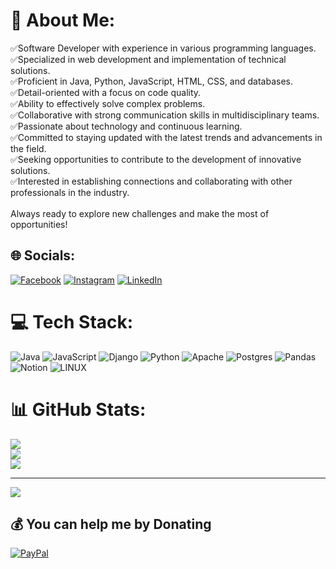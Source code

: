 # 💫 About Me:
✅Software Developer with experience in various programming languages.<br>✅Specialized in web development and implementation of technical solutions.<br>✅Proficient in Java, Python, JavaScript, HTML, CSS, and databases.<br>✅Detail-oriented with a focus on code quality.<br>✅Ability to effectively solve complex problems.<br>✅Collaborative with strong communication skills in multidisciplinary teams.<br>✅Passionate about technology and continuous learning.<br>✅Committed to staying updated with the latest trends and advancements in the field.<br>✅Seeking opportunities to contribute to the development of innovative solutions.<br>✅Interested in establishing connections and collaborating with other professionals in the industry.<br><br>Always ready to explore new challenges and make the most of opportunities!


## 🌐 Socials:
[![Facebook](https://img.shields.io/badge/Facebook-%231877F2.svg?logo=Facebook&logoColor=white)](https://facebook.com/andres.gariv) [![Instagram](https://img.shields.io/badge/Instagram-%23E4405F.svg?logo=Instagram&logoColor=white)](https://instagram.com/andres.gariv) [![LinkedIn](https://img.shields.io/badge/LinkedIn-%230077B5.svg?logo=linkedin&logoColor=white)](https://linkedin.com/in/andres-gariv) 

# 💻 Tech Stack:
![Java](https://img.shields.io/badge/java-%23ED8B00.svg?style=for-the-badge&logo=java&logoColor=white) ![JavaScript](https://img.shields.io/badge/javascript-%23323330.svg?style=for-the-badge&logo=javascript&logoColor=%23F7DF1E) ![Django](https://img.shields.io/badge/django-%23092E20.svg?style=for-the-badge&logo=django&logoColor=white) ![Python](https://img.shields.io/badge/python-3670A0?style=for-the-badge&logo=python&logoColor=ffdd54) ![Apache](https://img.shields.io/badge/apache-%23D42029.svg?style=for-the-badge&logo=apache&logoColor=white) ![Postgres](https://img.shields.io/badge/postgres-%23316192.svg?style=for-the-badge&logo=postgresql&logoColor=white) ![Pandas](https://img.shields.io/badge/pandas-%23150458.svg?style=for-the-badge&logo=pandas&logoColor=white) ![Notion](https://img.shields.io/badge/Notion-%23000000.svg?style=for-the-badge&logo=notion&logoColor=white) ![LINUX](https://img.shields.io/badge/Linux-FCC624?style=for-the-badge&logo=linux&logoColor=black)
# 📊 GitHub Stats:
![](https://github-readme-stats.vercel.app/api?username=MrDroide&theme=midnight-purple&hide_border=false&include_all_commits=false&count_private=false)<br/>
![](https://github-readme-streak-stats.herokuapp.com/?user=MrDroide&theme=midnight-purple&hide_border=false)<br/>
![](https://github-readme-stats.vercel.app/api/top-langs/?username=MrDroide&theme=midnight-purple&hide_border=false&include_all_commits=false&count_private=false&layout=compact)

---
[![](https://visitcount.itsvg.in/api?id=MrDroide&icon=7&color=1)](https://visitcount.itsvg.in)

  ## 💰 You can help me by Donating
  [![PayPal](https://img.shields.io/badge/PayPal-00457C?style=for-the-badge&logo=paypal&logoColor=white)](https://paypal.me/paypal.me/andresgariv) 

  
<!-- Proudly created with GPRM ( https://gprm.itsvg.in ) -->
